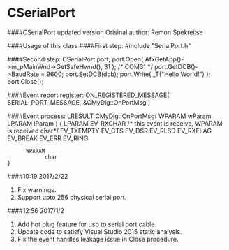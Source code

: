 CSerialPort
===========

####CSerialPort updated version
Orisinal author: Remon Spekreijse

####Usage of this class 
####First step: 
     #include "SerialPort.h"

####Second step:
    CSerialPort port;
    port.Open( AfxGetApp()->m_pMainWnd->GetSafeHwnd(), 31 ); /* COM31 */
    port.GetDCB()->BaudRate = 9600;
    port.SetDCB(dcb);
    port.Write( _T("Hello World!") );
    port.Close();
    
####Event report register:
    ON_REGISTERED_MESSAGE( SERIAL_PORT_MESSAGE, &CMyDlg::OnPortMsg )

####Event process:
    LRESULT CMyDlg::OnPortMsg( WPARAM wParam, LPARAM lParam )
    {
	      LPARAM
		        EV_RXCHAR /* this event is receive, WPARAM is received char*/
		        EV_TXEMPTY
		        EV_CTS
		        EV_DSR
		        EV_RLSD
		        EV_RXFLAG
		        EV_BREAK
		        EV_ERR
		        EV_RING

	      WPARAM
		        char
    }

####10:19 2017/2/22

1. Fix warnings.
2. Support upto 256 physical serial port.

####12:56 2017/1/2

1. Add hot plug feature for usb to serial port cable.
2. Update code to satisfy Visual Studio 2015 static analysis.
3. Fix the event handles leakage issue in Close procedure.
